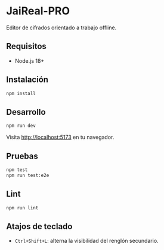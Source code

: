 # JaiReal-PRO

Editor de cifrados orientado a trabajo offline.

## Requisitos

- Node.js 18+

## Instalación

```bash
npm install
```

## Desarrollo

```bash
npm run dev
```

Visita <http://localhost:5173> en tu navegador.

## Pruebas

```bash
npm test
npm run test:e2e
```

## Lint

```bash
npm run lint
```

## Atajos de teclado

- `Ctrl+Shift+L`: alterna la visibilidad del renglón secundario.
